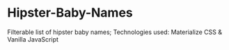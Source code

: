# Hipster-Baby-Names
Filterable list of hipster baby names;
Technologies used:
Materialize CSS & Vanilla JavaScript

